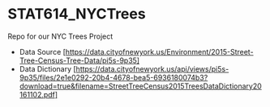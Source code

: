 # STAT614_NYCTrees
Repo for our NYC Trees Project

* Data Source [https://data.cityofnewyork.us/Environment/2015-Street-Tree-Census-Tree-Data/pi5s-9p35]
* Data Dictionary [https://data.cityofnewyork.us/api/views/pi5s-9p35/files/2e1e0292-20b4-4678-bea5-6936180074b3?download=true&filename=StreetTreeCensus2015TreesDataDictionary20161102.pdf]
